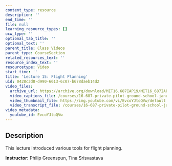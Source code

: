 ```yaml
---
content_type: resource
description: ''
end_time: ''
file: null
learning_resource_types: []
ocw_type: ''
optional_tab_title: ''
optional_text: ''
parent_title: Class Videos
parent_type: CourseSection
related_resources_text: ''
resource_index_text: ''
resourcetype: Video
start_time: ''
title: 'Lecture 15: Flight Planning'
uid: 0428c3d8-d990-6613-6c07-b678daeb14d2
video_files:
  archive_url: https://archive.org/download/MIT16.687IAP19/MIT16_687IAP19_lec15_300k.mp4
  video_captions_file: /courses/16-687-private-pilot-ground-school-january-iap-2019/7beac599a8225a5e9fead24ec6a099d6_EvcoYJtoQVw.vtt
  video_thumbnail_file: https://img.youtube.com/vi/EvcoYJtoQVw/default.jpg
  video_transcript_file: /courses/16-687-private-pilot-ground-school-january-iap-2019/7e2328294f7cd75f3a29ed5fc291bd8e_EvcoYJtoQVw.pdf
video_metadata:
  youtube_id: EvcoYJtoQVw
---
```


Description
-----------

This lecture introduced various tools for flight planning.

**Instructor:** Philip Greenspun, Tina Srisvastava